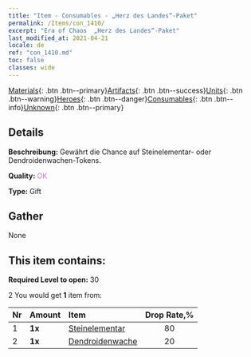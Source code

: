 ```yaml
---
title: "Item - Consumables - „Herz des Landes“-Paket"
permalink: /Items/con_1410/
excerpt: "Era of Chaos  „Herz des Landes“-Paket"
last_modified_at: 2021-04-21
locale: de
ref: "con_1410.md"
toc: false
classes: wide
---
```

 [Materials](/de/Items/){: .btn .btn--primary}[Artifacts](/de/Items/Artifacts/){: .btn .btn--success}[Units](/de/Items/Units/){: .btn .btn--warning}[Heroes](/de/Items/Heroes/){: .btn .btn--danger}[Consumables](/de/Items/Consumables/){: .btn .btn--info}[Unknown](/de/Items/Unknown/){: .btn .btn--primary}

## Details
 **Beschreibung:** Gewährt die Chance auf Steinelementar- oder Dendroidenwachen-Tokens.

 **Quality:** <span style="color: #DA70D6">OK</span>

 **Type:** Gift

## Gather

  None

## This item contains:

 **Required Level to open:** 30

 2 You would get **1** item  from:

  | Nr | Amount |     Item    | Drop Rate,% |
  |:---|:-------|:------------|:---------:|
  | 1 |  **1x** | [Steinelementar](/de/Items/unt_266/) | 80 | 
  | 2 |  **1x** | [Dendroidenwache](/de/Items/unt_203/) | 20 | 
